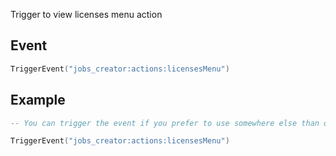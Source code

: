 Trigger to view licenses menu action

## Event
``` lua
TriggerEvent("jobs_creator:actions:licensesMenu")
```

## Example
``` lua
-- You can trigger the event if you prefer to use somewhere else than default F6 actions menu

TriggerEvent("jobs_creator:actions:licensesMenu")
```